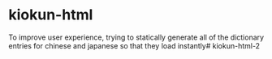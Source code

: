 # kiokun-html

To improve user experience, trying to statically generate all of the dictionary entries for chinese and japanese so that they load instantly# kiokun-html-2
